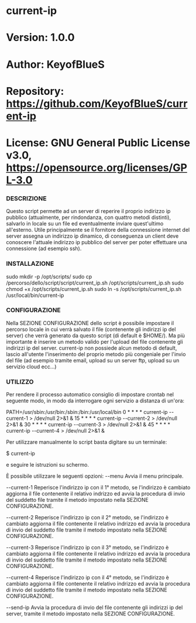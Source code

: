 # current-ip

# Version:    1.0.0
# Author:     KeyofBlueS
# Repository: https://github.com/KeyofBlueS/current-ip
# License:    GNU General Public License v3.0, https://opensource.org/licenses/GPL-3.0

### DESCRIZIONE
Questo script permette ad un server di reperire il proprio indirizzo ip pubblico (attualmente, per rindondanza, con quattro
metodi distinti), salvarlo in locale su un file ed eventualmente inviare quest'ultimo all'esterno. Utile principalmente se
il fornitore della connessione internet del server assegna un indirizzo ip dinamico, di conseguenza un client deve
conoscere l'attuale indirizzo ip pubblico del server per poter effettuare una connessione (ad esempio ssh).

### INSTALLAZIONE
sudo mkdir -p /opt/scripts/
sudo cp /percorso/dello/script/script/current_ip.sh /opt/scripts/current_ip.sh
sudo chmod +x /opt/scripts/current_ip.sh
sudo ln -s /opt/scripts/current_ip.sh /usr/local/bin/current-ip

### CONFIGURAZIONE
Nella SEZIONE CONFIGURAZIONE dello script è possibile impostare il percorso locale in cui verrà salvato il file (contenente
gli indirizzi ip del server) che verrà generato da questo script (di default è $HOME/).
Ma più importante è inserire un metodo valido per l'upload del file contenente gli indirizzi ip del server. current-ip non
possiede alcun metodo di default, lascio all'utente l'inserimento del proprio metodo più congeniale per l'invio del file
(ad esempio tramite email, upload su un server ftp, upload su un servizio cloud ecc...)

### UTILIZZO
Per rendere il processo automatico consiglio di impostare crontab nel seguente modo, in modo da interrogare ogni servizio a
distanza di un'ora:

PATH=/usr/sbin:/usr/bin:/sbin:/bin:/usr/local/bin
0 * * * * current-ip --current-1 > /dev/null 2>&1 &
15 * * * * current-ip --current-2 > /dev/null 2>&1 &
30 * * * * current-ip --current-3 > /dev/null 2>&1 &
45 * * * * current-ip --current-4 > /dev/null 2>&1 &


Per utilizzare manualmente lo script basta digitare su un terminale:

$ current-ip

e seguire le istruzioni su schermo.

È possibile utilizzare le seguenti opzioni:
 --menu       Avvia il menu principale.

--current-1   Reperisce l'indirizzo ip con il 1° metodo, se l'indirizzo è cambiato aggiorna il file contenente il
              relativo indrizzo ed avvia la procedura di invio del suddetto file tramite il metodo impostato nella
              SEZIONE CONFIGURAZIONE.

--current-2   Reperisce l'indirizzo ip con il 2° metodo, se l'indirizzo è cambiato aggiorna il file contenente il
              relativo indrizzo ed avvia la procedura di invio del suddetto file tramite il metodo impostato nella
              SEZIONE CONFIGURAZIONE.

--current-3   Reperisce l'indirizzo ip con il 3° metodo, se l'indirizzo è cambiato aggiorna il file contenente il
              relativo indrizzo ed avvia la procedura di invio del suddetto file tramite il metodo impostato nella
              SEZIONE CONFIGURAZIONE.

--current-4   Reperisce l'indirizzo ip con il 4° metodo, se l'indirizzo è cambiato aggiorna il file contenente il
              relativo indrizzo ed avvia la procedura di invio del suddetto file tramite il metodo impostato nella
              SEZIONE CONFIGURAZIONE.

--send-ip     Avvia la procedura di invio del file contenente gli indirizzi ip del server, tramite il metodo impostato
              nella SEZIONE CONFIGURAZIONE.
